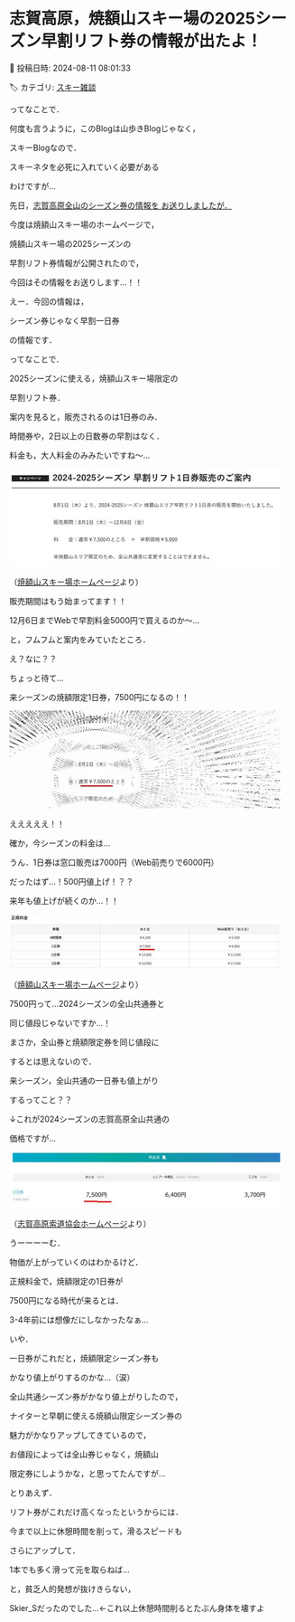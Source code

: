 # 志賀高原，焼額山スキー場の2025シーズン早割リフト券の情報が出たよ！

📅 投稿日時: 2024-08-11 08:01:33

🏷️ カテゴリ: [スキー雑談](c1f9d2cb7478308da16419928ea3945e9.md)

ってなことで．


何度も言うように，このBlogは山歩きBlogじゃなく，


スキーBlogなので．


スキーネタを必死に入れていく必要がある


わけですが…





先日，[志賀高原全山のシーズン券の情報を
お送りしましたが．](e556ddb84e47ad6607f4d464fa36ba4a7.md)


今度は焼額山スキー場のホームページで，


焼額山スキー場の2025シーズンの


早割リフト券情報が公開されたので，


今回はその情報をお送りします…！！





えー．今回の情報は，


シーズン券じゃなく早割一日券


の情報です．





ってなことで．


2025シーズンに使える，焼額山スキー場限定の


早割リフト券．


案内を見ると，販売されるのは1日券のみ．


時間券や，2日以上の日数券の早割はなく．


料金も，大人料金のみみたいですね～…







![4872ce040a0c6765b7372181a09e3dc3.jpg](images/4872ce040a0c6765b7372181a09e3dc3.jpg)




（[焼額山スキー場ホームページ](https://www.princehotels.co.jp/ski/shiga/informations/yakebitickitweb2024/)より）





販売期間はもう始まってます！！


12月6日までWebで早割料金5000円で買えるのか～…





と，フムフムと案内をみていたところ．


え？なに？？


ちょっと待て…


来シーズンの焼額限定1日券，7500円になるの！！







![a2f6b19bb8a938698e97eb1455b2bc3c.jpg](images/a2f6b19bb8a938698e97eb1455b2bc3c.jpg)







えええええ！！


確か，今シーズンの料金は…


うん．1日券は窓口販売は7000円（Web前売りで6000円）


だったはず…！500円値上げ！？？


来年も値上げが続くのか…！！







![4ff3b2e05cb585bb7fd645977c6c5a05.jpg](images/4ff3b2e05cb585bb7fd645977c6c5a05.jpg)




（[焼額山スキー場ホームページ](https://www.princehotels.co.jp/ski/shiga/winter/lift/)より）





7500円って…2024シーズンの全山共通券と


同じ値段じゃないですか…！


まさか，全山券と焼額限定券を同じ値段に


するとは思えないので．


来シーズン，全山共通の一日券も値上がり


するってこと？？





↓これが2024シーズンの志賀高原全山共通の


価格ですが…




![a8006970847e122c423ad0e74490c479.jpg](images/a8006970847e122c423ad0e74490c479.jpg)




（[志賀高原索道協会ホームページ](https://www.shigakogen-ski.or.jp/winter/ticket/index.html)より）





うーーーーむ．


物価が上がっていくのはわかるけど．


正規料金で，焼額限定の1日券が


7500円になる時代が来るとは．


3-4年前には想像だにしなかったなぁ…





いや．


一日券がこれだと，焼額限定シーズン券も


かなり値上がりするのかな…（涙）


全山共通シーズン券がかなり値上がりしたので，


ナイターと早朝に使える焼額山限定シーズン券の


魅力がかなりアップしてきているので，


お値段によっては全山券じゃなく，焼額山


限定券にしようかな，と思ってたんですが…





とりあえず．


リフト券がこれだけ高くなったというからには．


今まで以上に休憩時間を削って，滑るスピードも


さらにアップして．


1本でも多く滑って元を取らねば…





と，貧乏人的発想が抜けきらない，


Skier_Sだったのでした…←これ以上休憩時間削るとたぶん身体を壊すよ
